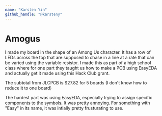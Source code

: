 ```yaml
---
name: "Karsten Yin"
github_handle: "@karsteny"
---
```


# Amogus

<!-- Describe your board in 2-3 sentences. What are you making? What will it do? -->
I made my board in the shape of an Among Us character. It has a row of LEDs across the top that are supposed to chase in a line at a rate that can be varied using the variable resistor.
I made this as part of a high school class where for one part they taught us how to make a PCB using EasyEDA and actually get it made using this Hack Club grant. 

<!-- How much is it going to cost? -->
The subtotal from JLCPCB is $27.82 for 5 boards (I don't know how to reduce it to one board)
<!-- Tell us a little bit about your design process. What were some challenges? What helped? ***Totally optional*** -->
The hardest part was using EasyEDA, especially trying to assign specific components to the symbols. It was pretty annoying. For something with "Easy" in its name, it was intially pretty frusturating to use. 

